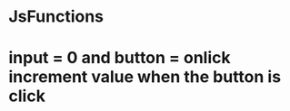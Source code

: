 # JsFunctions

<h1>input = 0 and button = onlick <br> increment value when the button is click</h1>
